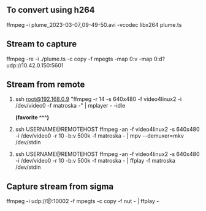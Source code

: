 ## To convert using h264
ffmpeg -i plume_2023-03-07_09-49-50.avi -vcodec libx264 plume.ts

## Stream to capture
ffmpeg -re -i ./plume.ts -c copy -f mpegts -map 0:v -map 0:d? udp://10.42.0.150:5601

## Stream from remote
1. ssh root@192.168.0.9 "ffmpeg  -r 14 -s 640x480 -f video4linux2 -i /dev/video0 -f matroska -" | mplayer - -idle

    **(favorite ^^^)**

2. ssh USERNAME@REMOTEHOST ffmpeg -an -f video4linux2 -s 640x480 -i /dev/video0 -r 10 -b:v 500k -f matroska - | mpv --demuxer=mkv /dev/stdin

3. ssh USERNAME@REMOTEHOST ffmpeg -an -f video4linux2 -s 640x480 -i /dev/video0 -r 10 -b:v 500k -f matroska - | ffplay -f matroska /dev/stdin

## Capture stream from sigma
ffmpeg -i udp://@:10002 -f mpegts -c copy -f nut - | ffplay -
